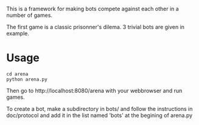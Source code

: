 This is a framework for making bots compete against each other in a number of games.

The first game is a classic prisonner's dilema. 3 trivial bots are given in example.

Usage
=====

    cd arena
    python arena.py

Then go to http://localhost:8080/arena with your webbrowser and run games.

To create a bot, make a subdirectory in bots/ and follow the instructions in doc/protocol and add it in the list named 'bots' at the begining of arena.py
